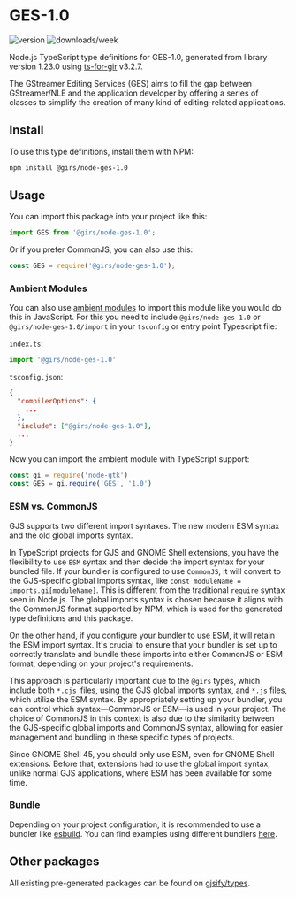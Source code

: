 
# GES-1.0

![version](https://img.shields.io/npm/v/@girs/node-ges-1.0)
![downloads/week](https://img.shields.io/npm/dw/@girs/node-ges-1.0)


Node.js TypeScript type definitions for GES-1.0, generated from library version 1.23.0 using [ts-for-gir](https://github.com/gjsify/ts-for-gir) v3.2.7.

The GStreamer Editing Services (GES) aims to fill the gap between GStreamer/NLE and the application developer by offering a series of classes to simplify the creation of many kind of editing-related applications.

## Install

To use this type definitions, install them with NPM:
```bash
npm install @girs/node-ges-1.0
```

## Usage

You can import this package into your project like this:
```ts
import GES from '@girs/node-ges-1.0';
```

Or if you prefer CommonJS, you can also use this:
```ts
const GES = require('@girs/node-ges-1.0');
```

### Ambient Modules

You can also use [ambient modules](https://github.com/gjsify/ts-for-gir/tree/main/packages/cli#ambient-modules) to import this module like you would do this in JavaScript.
For this you need to include `@girs/node-ges-1.0` or `@girs/node-ges-1.0/import` in your `tsconfig` or entry point Typescript file:

`index.ts`:
```ts
import '@girs/node-ges-1.0'
```

`tsconfig.json`:
```json
{
  "compilerOptions": {
    ...
  },
  "include": ["@girs/node-ges-1.0"],
  ...
}
```

Now you can import the ambient module with TypeScript support: 

```ts
const gi = require('node-gtk')
const GES = gi.require('GES', '1.0')
```



### ESM vs. CommonJS

GJS supports two different import syntaxes. The new modern ESM syntax and the old global imports syntax.

In TypeScript projects for GJS and GNOME Shell extensions, you have the flexibility to use `ESM` syntax and then decide the import syntax for your bundled file. If your bundler is configured to use `CommonJS`, it will convert to the GJS-specific global imports syntax, like `const moduleName = imports.gi[moduleName]`. This is different from the traditional `require` syntax seen in Node.js. The global imports syntax is chosen because it aligns with the CommonJS format supported by NPM, which is used for the generated type definitions and this package.

On the other hand, if you configure your bundler to use ESM, it will retain the ESM import syntax. It's crucial to ensure that your bundler is set up to correctly translate and bundle these imports into either CommonJS or ESM format, depending on your project's requirements.

This approach is particularly important due to the `@girs` types, which include both `*.cjs `files, using the GJS global imports syntax, and `*.js` files, which utilize the ESM syntax. By appropriately setting up your bundler, you can control which syntax—CommonJS or ESM—is used in your project. The choice of CommonJS in this context is also due to the similarity between the GJS-specific global imports and CommonJS syntax, allowing for easier management and bundling in these specific types of projects.

Since GNOME Shell 45, you should only use ESM, even for GNOME Shell extensions. Before that, extensions had to use the global import syntax, unlike normal GJS applications, where ESM has been available for some time.

### Bundle

Depending on your project configuration, it is recommended to use a bundler like [esbuild](https://esbuild.github.io/). You can find examples using different bundlers [here](https://github.com/gjsify/ts-for-gir/tree/main/examples).

## Other packages

All existing pre-generated packages can be found on [gjsify/types](https://github.com/gjsify/types).

